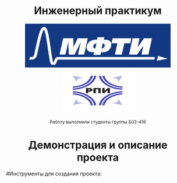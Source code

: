 <h1 align="center">Инженерный практикум</h1>

<p align="center"> <img src="logo.jpg" alt="logo" height = "120" width="400"/> <img src="logo_2.jpg" alt="logo_2" height = "120" width="200"/>

<p align = "center"> <span style="font-size: 12px;">Работу выполнили студенты группы Б03-416</span>

<h1 align="center">Демонстрация и описание проекта</h1>

#Инструменты для создания проекта: 
